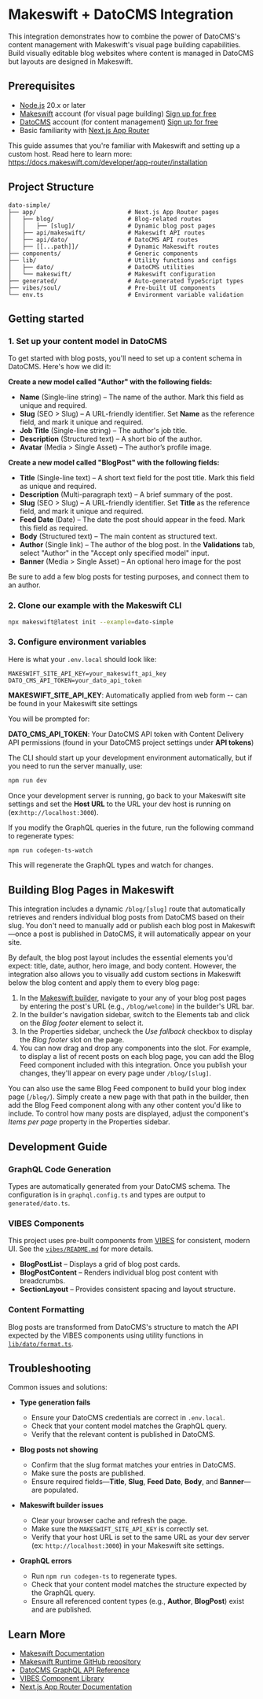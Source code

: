 # Makeswift + DatoCMS Integration

This integration demonstrates how to combine the power of DatoCMS's content management with Makeswift's visual page building capabilities. Build visually editable blog websites where content is managed in DatoCMS but layouts are designed in Makeswift.

## Prerequisites

- [Node.js](https://nodejs.org/) 20.x or later
- [Makeswift](https://www.makeswift.com/) account (for visual page building) [Sign up for free](https://app.makeswift.com/signup)
- [DatoCMS](https://www.datocms.com/) account (for content management) [Sign up for free](https://dashboard.datocms.com/signup)
- Basic familiarity with [Next.js App Router](https://nextjs.org/docs/app)

This guide assumes that you're familiar with Makeswift and setting up a custom host. Read here to learn more: https://docs.makeswift.com/developer/app-router/installation

## Project Structure

```
dato-simple/
├── app/                          # Next.js App Router pages
│   ├── blog/                     # Blog-related routes
│   │   ├── [slug]/               # Dynamic blog post pages
│   ├── api/makeswift/            # Makeswift API routes
│   ├── api/dato/                 # DatoCMS API routes
│   ├── [[...path]]/              # Dynamic Makeswift routes
├── components/                   # Generic components
├── lib/                          # Utility functions and configs
│   ├── dato/                     # DatoCMS utilities
│   └── makeswift/                # Makeswift configuration
├── generated/                    # Auto-generated TypeScript types
├── vibes/soul/                   # Pre-built UI components
└── env.ts                        # Environment variable validation
```

## Getting started

### 1. Set up your content model in DatoCMS

To get started with blog posts, you'll need to set up a content schema in DatoCMS. Here's how we did it:

**Create a new model called "Author" with the following fields:**

- **Name** (Single-line string) – The name of the author. Mark this field as unique and required.
- **Slug** (SEO > Slug) – A URL-friendly identifier. Set **Name** as the reference field, and mark it unique and required.
- **Job Title** (Single-line string) – The author's job title.
- **Description** (Structured text) – A short bio of the author.
- **Avatar** (Media > Single Asset) – The author’s profile image.

**Create a new model called "BlogPost" with the following fields:**

- **Title** (Single-line text) – A short text field for the post title. Mark this field as unique and required.
- **Description** (Multi-paragraph text) – A brief summary of the post.
- **Slug** (SEO > Slug) – A URL-friendly identifier. Set **Title** as the reference field, and mark it unique and required.
- **Feed Date** (Date) – The date the post should appear in the feed. Mark this field as required.
- **Body** (Structured text) – The main content as structured text.
- **Author** (Single link) – The author of the blog post. In the **Validations** tab, select "Author" in the "Accept only specified model" input.
- **Banner** (Media > Single Asset) – An optional hero image for the post

Be sure to add a few blog posts for testing purposes, and connect them to an author.

### 2. Clone our example with the Makeswift CLI

```bash
npx makeswift@latest init --example=dato-simple
```

### 3. Configure environment variables

Here is what your `.env.local` should look like:

```
MAKESWIFT_SITE_API_KEY=your_makeswift_api_key
DATO_CMS_API_TOKEN=your_dato_api_token
```

**MAKESWIFT_SITE_API_KEY**: Automatically applied from web form -- can be found in your Makeswift site settings

You will be prompted for:

**DATO_CMS_API_TOKEN**: Your DatoCMS API token with Content Delivery API permissions (found in your DatoCMS project settings under **API tokens**)

The CLI should start up your development environment automatically, but if you need to run the server manually, use:

```bash
npm run dev
```

Once your development server is running, go back to your Makeswift site settings and set the **Host URL** to the URL your dev host is running on (ex:`http://localhost:3000`).

If you modify the GraphQL queries in the future, run the following command to regenerate types:

```bash
npm run codegen-ts-watch
```

This will regenerate the GraphQL types and watch for changes.

## Building Blog Pages in Makeswift

This integration includes a dynamic `/blog/[slug]` route that automatically retrieves and renders individual blog posts from DatoCMS based on their slug. You don't need to manually add or publish each blog post in Makeswift—once a post is published in DatoCMS, it will automatically appear on your site.

By default, the blog post layout includes the essential elements you'd expect: title, date, author, hero image, and body content. However, the integration also allows you to visually add custom sections in Makeswift below the blog content and apply them to every blog page:

1. In the [Makeswift builder](https://docs.makeswift.com/product/builder-basics), navigate to your any of your blog post pages by entering the post's URL (e.g., `/blog/welcome`) in the builder's URL bar.
2. In the builder's navigation sidebar, switch to the Elements tab and click on the _Blog footer_ element to select it.
3. In the Properties sidebar, uncheck the _Use fallback_ checkbox to display the _Blog footer_ slot on the page.
4. You can now drag and drop any components into the slot. For example, to display a list of recent posts on each blog page, you can add the Blog Feed component included with this integration. Once you publish your changes, they'll appear on every page under `/blog/[slug]`.

You can also use the same Blog Feed component to build your blog index page (`/blog/`). Simply create a new page with that path in the builder, then add the Blog Feed component along with any other content you'd like to include. To control how many posts are displayed, adjust the component's _Items per page_ property in the Properties sidebar.

## Development Guide

### GraphQL Code Generation

Types are automatically generated from your DatoCMS schema. The configuration is in `graphql.config.ts` and types are output to `generated/dato.ts`.

### VIBES Components

This project uses pre-built components from [VIBES](https://vibes.site/) for consistent, modern UI. See the [`vibes/README.md`](vibes/README.md) for more details.

- **BlogPostList** – Displays a grid of blog post cards.
- **BlogPostContent** – Renders individual blog post content with breadcrumbs.
- **SectionLayout** – Provides consistent spacing and layout structure.

### Content Formatting

Blog posts are transformed from DatoCMS's structure to match the API expected by the VIBES components using utility functions in [`lib/dato/format.ts`](lib/dato/format.ts).

## Troubleshooting

Common issues and solutions:

- **Type generation fails**

  - Ensure your DatoCMS credentials are correct in `.env.local`.
  - Check that your content model matches the GraphQL query.
  - Verify that the relevant content is published in DatoCMS.

- **Blog posts not showing**

  - Confirm that the slug format matches your entries in DatoCMS.
  - Make sure the posts are published.
  - Ensure required fields—**Title**, **Slug**, **Feed Date**, **Body**, and **Banner**—are populated.

- **Makeswift builder issues**

  - Clear your browser cache and refresh the page.
  - Make sure the `MAKESWIFT_SITE_API_KEY` is correctly set.
  - Verify that your host URL is set to the same URL as your dev server (ex: `http://localhost:3000`) in your Makeswift site settings.

- **GraphQL errors**

  - Run `npm run codegen-ts` to regenerate types.
  - Check that your content model matches the structure expected by the GraphQL query.
  - Ensure all referenced content types (e.g., **Author**, **BlogPost**) exist and are published.

## Learn More

- [Makeswift Documentation](https://www.makeswift.com/docs/)
- [Makeswift Runtime GitHub repository](https://github.com/makeswift/makeswift)
- [DatoCMS GraphQL API Reference](https://www.datocms.com/docs/content-delivery-api/graphql)
- [VIBES Component Library](https://vibes.site/)
- [Next.js App Router Documentation](https://nextjs.org/docs/app)

